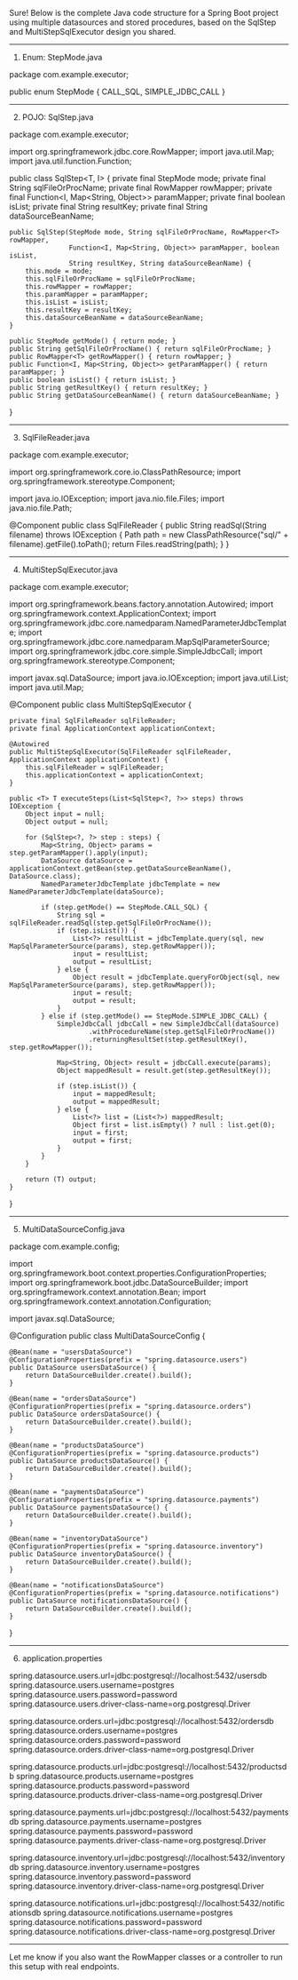 Sure! Below is the complete Java code structure for a Spring Boot project using multiple datasources and stored procedures, based on the SqlStep and MultiStepSqlExecutor design you shared.


---

1. Enum: StepMode.java

package com.example.executor;

public enum StepMode {
    CALL_SQL, SIMPLE_JDBC_CALL
}


---

2. POJO: SqlStep.java

package com.example.executor;

import org.springframework.jdbc.core.RowMapper;
import java.util.Map;
import java.util.function.Function;

public class SqlStep<T, I> {
    private final StepMode mode;
    private final String sqlFileOrProcName;
    private final RowMapper<T> rowMapper;
    private final Function<I, Map<String, Object>> paramMapper;
    private final boolean isList;
    private final String resultKey;
    private final String dataSourceBeanName;

    public SqlStep(StepMode mode, String sqlFileOrProcName, RowMapper<T> rowMapper,
                   Function<I, Map<String, Object>> paramMapper, boolean isList,
                   String resultKey, String dataSourceBeanName) {
        this.mode = mode;
        this.sqlFileOrProcName = sqlFileOrProcName;
        this.rowMapper = rowMapper;
        this.paramMapper = paramMapper;
        this.isList = isList;
        this.resultKey = resultKey;
        this.dataSourceBeanName = dataSourceBeanName;
    }

    public StepMode getMode() { return mode; }
    public String getSqlFileOrProcName() { return sqlFileOrProcName; }
    public RowMapper<T> getRowMapper() { return rowMapper; }
    public Function<I, Map<String, Object>> getParamMapper() { return paramMapper; }
    public boolean isList() { return isList; }
    public String getResultKey() { return resultKey; }
    public String getDataSourceBeanName() { return dataSourceBeanName; }
}


---

3. SqlFileReader.java

package com.example.executor;

import org.springframework.core.io.ClassPathResource;
import org.springframework.stereotype.Component;

import java.io.IOException;
import java.nio.file.Files;
import java.nio.file.Path;

@Component
public class SqlFileReader {
    public String readSql(String filename) throws IOException {
        Path path = new ClassPathResource("sql/" + filename).getFile().toPath();
        return Files.readString(path);
    }
}


---

4. MultiStepSqlExecutor.java

package com.example.executor;

import org.springframework.beans.factory.annotation.Autowired;
import org.springframework.context.ApplicationContext;
import org.springframework.jdbc.core.namedparam.NamedParameterJdbcTemplate;
import org.springframework.jdbc.core.namedparam.MapSqlParameterSource;
import org.springframework.jdbc.core.simple.SimpleJdbcCall;
import org.springframework.stereotype.Component;

import javax.sql.DataSource;
import java.io.IOException;
import java.util.List;
import java.util.Map;

@Component
public class MultiStepSqlExecutor {

    private final SqlFileReader sqlFileReader;
    private final ApplicationContext applicationContext;

    @Autowired
    public MultiStepSqlExecutor(SqlFileReader sqlFileReader, ApplicationContext applicationContext) {
        this.sqlFileReader = sqlFileReader;
        this.applicationContext = applicationContext;
    }

    public <T> T executeSteps(List<SqlStep<?, ?>> steps) throws IOException {
        Object input = null;
        Object output = null;

        for (SqlStep<?, ?> step : steps) {
            Map<String, Object> params = step.getParamMapper().apply(input);
            DataSource dataSource = applicationContext.getBean(step.getDataSourceBeanName(), DataSource.class);
            NamedParameterJdbcTemplate jdbcTemplate = new NamedParameterJdbcTemplate(dataSource);

            if (step.getMode() == StepMode.CALL_SQL) {
                String sql = sqlFileReader.readSql(step.getSqlFileOrProcName());
                if (step.isList()) {
                    List<?> resultList = jdbcTemplate.query(sql, new MapSqlParameterSource(params), step.getRowMapper());
                    input = resultList;
                    output = resultList;
                } else {
                    Object result = jdbcTemplate.queryForObject(sql, new MapSqlParameterSource(params), step.getRowMapper());
                    input = result;
                    output = result;
                }
            } else if (step.getMode() == StepMode.SIMPLE_JDBC_CALL) {
                SimpleJdbcCall jdbcCall = new SimpleJdbcCall(dataSource)
                        .withProcedureName(step.getSqlFileOrProcName())
                        .returningResultSet(step.getResultKey(), step.getRowMapper());

                Map<String, Object> result = jdbcCall.execute(params);
                Object mappedResult = result.get(step.getResultKey());

                if (step.isList()) {
                    input = mappedResult;
                    output = mappedResult;
                } else {
                    List<?> list = (List<?>) mappedResult;
                    Object first = list.isEmpty() ? null : list.get(0);
                    input = first;
                    output = first;
                }
            }
        }

        return (T) output;
    }
}


---

5. MultiDataSourceConfig.java

package com.example.config;

import org.springframework.boot.context.properties.ConfigurationProperties;
import org.springframework.boot.jdbc.DataSourceBuilder;
import org.springframework.context.annotation.Bean;
import org.springframework.context.annotation.Configuration;

import javax.sql.DataSource;

@Configuration
public class MultiDataSourceConfig {

    @Bean(name = "usersDataSource")
    @ConfigurationProperties(prefix = "spring.datasource.users")
    public DataSource usersDataSource() {
        return DataSourceBuilder.create().build();
    }

    @Bean(name = "ordersDataSource")
    @ConfigurationProperties(prefix = "spring.datasource.orders")
    public DataSource ordersDataSource() {
        return DataSourceBuilder.create().build();
    }

    @Bean(name = "productsDataSource")
    @ConfigurationProperties(prefix = "spring.datasource.products")
    public DataSource productsDataSource() {
        return DataSourceBuilder.create().build();
    }

    @Bean(name = "paymentsDataSource")
    @ConfigurationProperties(prefix = "spring.datasource.payments")
    public DataSource paymentsDataSource() {
        return DataSourceBuilder.create().build();
    }

    @Bean(name = "inventoryDataSource")
    @ConfigurationProperties(prefix = "spring.datasource.inventory")
    public DataSource inventoryDataSource() {
        return DataSourceBuilder.create().build();
    }

    @Bean(name = "notificationsDataSource")
    @ConfigurationProperties(prefix = "spring.datasource.notifications")
    public DataSource notificationsDataSource() {
        return DataSourceBuilder.create().build();
    }
}


---

6. application.properties

spring.datasource.users.url=jdbc:postgresql://localhost:5432/usersdb
spring.datasource.users.username=postgres
spring.datasource.users.password=password
spring.datasource.users.driver-class-name=org.postgresql.Driver

spring.datasource.orders.url=jdbc:postgresql://localhost:5432/ordersdb
spring.datasource.orders.username=postgres
spring.datasource.orders.password=password
spring.datasource.orders.driver-class-name=org.postgresql.Driver

spring.datasource.products.url=jdbc:postgresql://localhost:5432/productsdb
spring.datasource.products.username=postgres
spring.datasource.products.password=password
spring.datasource.products.driver-class-name=org.postgresql.Driver

spring.datasource.payments.url=jdbc:postgresql://localhost:5432/paymentsdb
spring.datasource.payments.username=postgres
spring.datasource.payments.password=password
spring.datasource.payments.driver-class-name=org.postgresql.Driver

spring.datasource.inventory.url=jdbc:postgresql://localhost:5432/inventorydb
spring.datasource.inventory.username=postgres
spring.datasource.inventory.password=password
spring.datasource.inventory.driver-class-name=org.postgresql.Driver

spring.datasource.notifications.url=jdbc:postgresql://localhost:5432/notificationsdb
spring.datasource.notifications.username=postgres
spring.datasource.notifications.password=password
spring.datasource.notifications.driver-class-name=org.postgresql.Driver


---

Let me know if you also want the RowMapper classes or a controller to run this setup with real endpoints.

